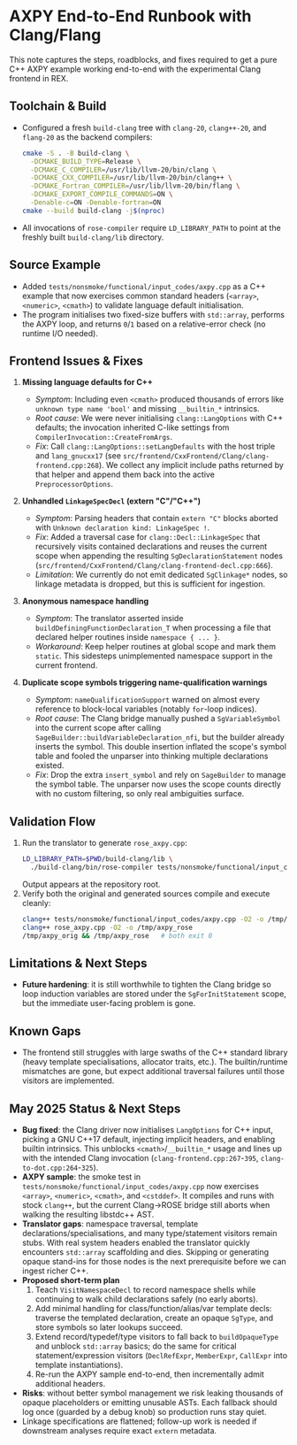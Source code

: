 # AXPY End-to-End Runbook with Clang/Flang

This note captures the steps, roadblocks, and fixes required to get a pure C++
AXPY example working end-to-end with the experimental Clang frontend in REX.

## Toolchain & Build

- Configured a fresh `build-clang` tree with `clang-20`, `clang++-20`, and
  `flang-20` as the backend compilers:
  ```sh
  cmake -S . -B build-clang \
    -DCMAKE_BUILD_TYPE=Release \
    -DCMAKE_C_COMPILER=/usr/lib/llvm-20/bin/clang \
    -DCMAKE_CXX_COMPILER=/usr/lib/llvm-20/bin/clang++ \
    -DCMAKE_Fortran_COMPILER=/usr/lib/llvm-20/bin/flang \
    -DCMAKE_EXPORT_COMPILE_COMMANDS=ON \
    -Denable-c=ON -Denable-fortran=ON
  cmake --build build-clang -j$(nproc)
  ```
- All invocations of `rose-compiler` require `LD_LIBRARY_PATH` to point at the
  freshly built `build-clang/lib` directory.

## Source Example

- Added `tests/nonsmoke/functional/input_codes/axpy.cpp` as a C++ example that
  now exercises common standard headers (`<array>`, `<numeric>`, `<cmath>`) to
  validate language default initialisation.
- The program initialises two fixed-size buffers with `std::array`, performs the
  AXPY loop, and returns `0`/`1` based on a relative-error check (no runtime I/O
  needed).

## Frontend Issues & Fixes

1. **Missing language defaults for C++**  
   - *Symptom*: Including even `<cmath>` produced thousands of errors like
     `unknown type name 'bool'` and missing `__builtin_*` intrinsics.  
   - *Root cause*: We were never initialising `clang::LangOptions` with C++
     defaults; the invocation inherited C-like settings from
     `CompilerInvocation::CreateFromArgs`.  
   - *Fix*: Call `clang::LangOptions::setLangDefaults` with the host triple and
     `lang_gnucxx17` (see `src/frontend/CxxFrontend/Clang/clang-frontend.cpp:268`).
     We collect any implicit include paths returned by that helper and append
     them back into the active `PreprocessorOptions`.

2. **Unhandled `LinkageSpecDecl` (extern "C"/"C++")**  
   - *Symptom*: Parsing headers that contain `extern "C"` blocks aborted with
     `Unknown declaration kind: LinkageSpec !`.  
   - *Fix*: Added a traversal case for `clang::Decl::LinkageSpec` that recursively
     visits contained declarations and reuses the current scope when appending
     the resulting `SgDeclarationStatement` nodes
     (`src/frontend/CxxFrontend/Clang/clang-frontend-decl.cpp:666`).
   - *Limitation*: We currently do not emit dedicated `SgClinkage*` nodes, so
     linkage metadata is dropped, but this is sufficient for ingestion.

3. **Anonymous namespace handling**  
   - *Symptom*: The translator asserted inside
     `buildDefiningFunctionDeclaration_T` when processing a file that declared
     helper routines inside `namespace { ... }`.  
   - *Workaround*: Keep helper routines at global scope and mark them `static`.
     This sidesteps unimplemented namespace support in the current frontend.
4. **Duplicate scope symbols triggering name-qualification warnings**
   - *Symptom*: `nameQualificationSupport` warned on almost every reference to
     block-local variables (notably `for`-loop indices).
   - *Root cause*: The Clang bridge manually pushed a `SgVariableSymbol` into the
     current scope after calling `SageBuilder::buildVariableDeclaration_nfi`, but
     the builder already inserts the symbol. This double insertion inflated the
     scope's symbol table and fooled the unparser into thinking multiple
     declarations existed.
   - *Fix*: Drop the extra `insert_symbol` and rely on `SageBuilder` to manage the
     symbol table. The unparser now uses the scope counts directly with no
     custom filtering, so only real ambiguities surface.

## Validation Flow

1. Run the translator to generate `rose_axpy.cpp`:
   ```sh
   LD_LIBRARY_PATH=$PWD/build-clang/lib \
     ./build-clang/bin/rose-compiler tests/nonsmoke/functional/input_codes/axpy.cpp
   ```
   Output appears at the repository root.
2. Verify both the original and generated sources compile and execute cleanly:
   ```sh
   clang++ tests/nonsmoke/functional/input_codes/axpy.cpp -O2 -o /tmp/axpy_orig
   clang++ rose_axpy.cpp -O2 -o /tmp/axpy_rose
   /tmp/axpy_orig && /tmp/axpy_rose   # both exit 0
   ```

## Limitations & Next Steps

- **Future hardening**: it is still worthwhile to tighten the Clang bridge so loop induction variables are stored under the `SgForInitStatement` scope, but the immediate user-facing problem is gone.

## Known Gaps

- The frontend still struggles with large swaths of the C++ standard library
  (heavy template specialisations, allocator traits, etc.). The builtin/runtime
  mismatches are gone, but expect additional traversal failures until those
  visitors are implemented.

## May 2025 Status & Next Steps

- **Bug fixed**: the Clang driver now initialises `LangOptions` for C++ input,
  picking a GNU C++17 default, injecting implicit headers, and enabling builtin
  intrinsics. This unblocks `<cmath>`/`__builtin_*` usage and lines up with the
  intended Clang invocation (`clang-frontend.cpp:267`-`395`, `clang-to-dot.cpp:264`-`325`).
- **AXPY sample**: the smoke test in `tests/nonsmoke/functional/input_codes/axpy.cpp`
  now exercises `<array>`, `<numeric>`, `<cmath>`, and `<cstddef>`. It compiles and
  runs with stock `clang++`, but the current Clang→ROSE bridge still aborts when
  walking the resulting libstdc++ AST.
- **Translator gaps**: namespace traversal, template declarations/specialisations,
  and many type/statement visitors remain stubs. With real system headers enabled
  the translator quickly encounters `std::array` scaffolding and dies. Skipping or
  generating opaque stand-ins for those nodes is the next prerequisite before we
  can ingest richer C++.
- **Proposed short-term plan**
  1. Teach `VisitNamespaceDecl` to record namespace shells while continuing to walk
     child declarations safely (no early aborts).
  2. Add minimal handling for class/function/alias/var template decls: traverse the
     templated declaration, create an opaque `SgType`, and store symbols so later
     lookups succeed.
  3. Extend record/typedef/type visitors to fall back to `buildOpaqueType` and
     unblock `std::array` basics; do the same for critical statement/expression
     visitors (`DeclRefExpr`, `MemberExpr`, `CallExpr` into template instantiations).
  4. Re-run the AXPY sample end-to-end, then incrementally admit additional headers.
- **Risks**: without better symbol management we risk leaking thousands of opaque
  placeholders or emitting unusable ASTs. Each fallback should log once (guarded
  by a debug knob) so production runs stay quiet.
- Linkage specifications are flattened; follow-up work is needed if downstream
  analyses require exact `extern` metadata.
